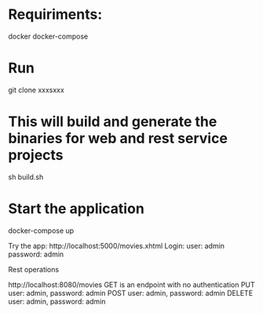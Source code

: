 # Requiriments:

docker
docker-compose

# Run
git clone xxxsxxx
# This will build and generate the binaries for web and rest service projects
sh build.sh
# Start the application
docker-compose up


Try the app:
http://localhost:5000/movies.xhtml
Login: 
    user: admin
    password: admin

Rest operations

http://localhost:8080/movies
GET is an endpoint with no authentication
PUT     user: admin, password: admin
POST    user: admin, password: admin
DELETE  user: admin, password: admin